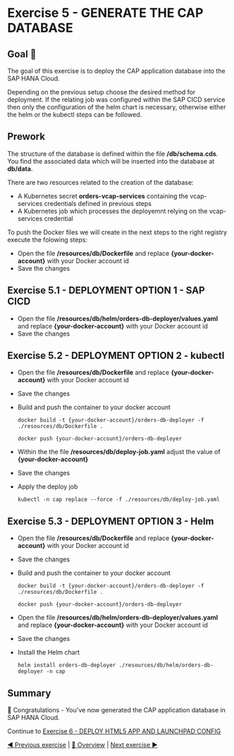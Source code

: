 # Exercise 5 - GENERATE THE CAP DATABASE

## Goal 🎯

The goal of this exercise is to deploy the CAP application database into the SAP HANA Cloud.

Depending on the previous setup choose the desired method for deployment. If the relating job was configured within the SAP CICD service then only the configuration of the helm chart is necessary, otherwise either the helm or the kubectl steps can be followed.

## Prework

The structure of the database is defined within the file **/db/schema.cds**. You find the associated data which will be inserted into the database at **db/data**.

There are two resources related to the creation of the database:

- A Kubernetes secret **orders-vcap-services** containing the vcap-services credentials defined in previous steps
- A Kubernetes job which processes the deployemnt relying on the vcap-services credential

To push the Docker files we will create in the next steps to the right registry execute the folowing steps:

- Open the file **/resources/db/Dockerfile** and replace **{your-docker-account}** with your Docker account id
- Save the changes

## Exercise 5.1 - DEPLOYMENT OPTION 1 - SAP CICD

- Open the file **/resources/db/helm/orders-db-deployer/values.yaml** and replace **{your-docker-account}** with your Docker account id
- Save the changes

## Exercise 5.2 - DEPLOYMENT OPTION 2 - kubectl

- Open the file **/resources/db/Dockerfile** and replace **{your-docker-account}** with your Docker account id
- Save the changes
- Build and push the container to your docker account

  ```shell
  docker build -t {your-docker-account}/orders-db-deployer -f ./resources/db/Dockerfile .

  docker push {your-docker-account}/orders-db-deployer
  ```

- Within the the file **/resources/db/deploy-job.yaml** adjust the value of **{your-docker-account}**
- Save the changes
- Apply the deploy job

  ```shell
  kubectl -n cap replace --force -f ./resources/db/deploy-job.yaml
  ```

## Exercise 5.3 - DEPLOYMENT OPTION 3 - Helm

- Open the file **/resources/db/Dockerfile** and replace **{your-docker-account}** with your Docker account id
- Save the changes
- Build and push the container to your docker account

  ```shell
  docker build -t {your-docker-account}/orders-db-deployer -f ./resources/db/Dockerfile .

  docker push {your-docker-account}/orders-db-deployer
  ```
- Open the file **/resources/db/helm/orders-db-deployer/values.yaml** and replace **{your-docker-account}** with your Docker account id
- Save the changes
- Install the Helm chart

  ```shell
  helm install orders-db-deployer ./resources/db/helm/orders-db-deployer -n cap
  ```

## Summary

🎉 Congratulations - You've now generated the CAP application database in SAP HANA Cloud.

Continue to [Exercise 6 - DEPLOY HTML5 APP AND LAUNCHPAD CONFIG](../ex6/README.md)

[◀ Previous exercise](../ex4/README.md) | [🔼 Overview](../../README.md) | [Next exercise ▶](../ex6/README.md)
